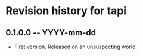 # Revision history for tapi

## 0.1.0.0 -- YYYY-mm-dd

* First version. Released on an unsuspecting world.
